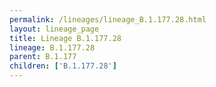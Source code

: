 ```yaml
---
permalink: /lineages/lineage_B.1.177.28.html
layout: lineage_page
title: Lineage B.1.177.28
lineage: B.1.177.28
parent: B.1.177
children: ['B.1.177.28']
---
```

